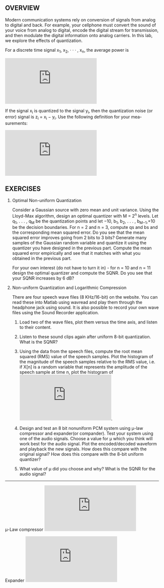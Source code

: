 ## OVERVIEW

Modern communication systems rely on conversion of signals from analog
to digital and back. For example, your cellphone must convert the sound of
your voice from analog to digital, encode the digital stream for transmission,
and then modulate the digital information onto analog carriers. In this lab,
we explore the effects of quantization.

For a discrete time signal x<sub>1</sub>, x<sub>2</sub>, · · · , x<sub>n</sub>, the average power is

![P_x](http://www.sciweavers.org/tex2img.php?eq=%20P_%7Bx%7D%3D%20%5Cfrac%7B1%7D%7Bn%7D%20%5Csum_%7Bi%3D1%7D%5En%20%7B%7B%5Cmid%20%20%20x_%7Bi%7D%20%5Cmid%7D%5E%7B2%7D%7D%20%20%20%20&bc=White&fc=Black&im=png&fs=12&ff=arev&edit=)

If the signal x<sub>i</sub> is quantized to the signal y<sub>i</sub>, then the quantization noise
(or error) signal is z<sub>i</sub> = x<sub>i</sub> − y<sub>i</sub>. Use the following definition for your mea-
surements:

![SQNR](http://www.sciweavers.org/tex2img.php?eq=SQNR%3D10%20log_%7B10%7D%20%5Cbig%28%20%5Cfrac%7BP_%7Bx%7D%7D%7BP_%7Bz%7D%7D%20%5Cbig%29%20%20&bc=White&fc=Black&im=png&fs=12&ff=arev&edit=)

## EXERCISES

1. Optimal Non-uniform Quantization
    
    Consider a Gaussian source with zero mean and unit variance. Using
the Lloyd-Max algorithm, design an optimal quantizer with M = 2<sup>n</sup>
levels. Let q<sub>1</sub>, . . . , q<sub>M</sub> be the quantization points and 
let −10, b<sub>1</sub>, b<sub>2</sub>, . . . , b<sub>M−1</sub>,+10
be the decision boundaries. For n = 2 and n = 3, compute qs and bs
and the corresponding mean squared error. Do you see that the mean
squared error improves going from 2 bits to 3 bits? Generate many
samples of the Gaussian random variable and quantize it using the
quantizer you have designed in the previous part. Compute the mean squared error 
empirically and see that it matches with what you obtained in the previous part.

    For your own interest (do not have to turn it in) - for n = 10 and
n = 11 design the optimal quantizer and compute the SQNR. Do you
see that your SQNR increases by 6 dB?

2. Non-uniform Quantization and Logarithmic Compression
    
    There are four speech wave files (8 KHz/16-bit) on the website. You
can read these into Matlab using wavread and play them through the
headphone jack using sound. It is also possible to record your own
wave files using the Sound Recorder application.
    
    1. Load two of the wave files, plot them versus the time axis, and
listen to their content.

    2. Listen to these sound clips again after uniform 8-bit quantization.
What is the SQNR?

    3. Using the data from the speech files, compute the root mean
squared (RMS) value of the speech samples. Plot the histogram
of the magnitude of the speech samples relative to the RMS value,
i.e. if X[n] is a random variable that represents the amplitude of
the speech sample at time n, plot the histogram of ![fig](http://www.sciweavers.org/tex2img.php?eq=%20%5Cfrac%7B%5Cmid%20X%5Bn%5D%20%5Cmid%7D%7BX_%7BRMS%7D%7D%20%20%20&bc=White&fc=Black&im=png&fs=12&ff=arev&edit=).

    4. Design and test an 8 bit nonuniform PCM system using μ-law
compressor and expander(or compander). Test your system using
one of the audio signals. Choose a value for μ which you think
will work best for the audio signal. Plot the encoded/decoded
waveform and playback the new signals. How does this compare
with the original signal? How does this compare with the 8-bit
uniform quantizer?

    5. What value of μ did you choose and why? What is the SQNR for
the audio signal?

___
μ-Law compressor ![comp](http://www.sciweavers.org/tex2img.php?eq=F%28x%29%3Dsgn%28x%29%20%5Cfrac%7Bln%281%2B%20%5Cmu%20%7Cx%7C%29%7D%7Bln%281%2B%20%5Cmu%29%7D%20%3B%20%20%201%20%5Cleq%20x%20%5Cleq%201&bc=White&fc=Black&im=png&fs=12&ff=arev&edit=)

Expander ![expa](http://www.sciweavers.org/tex2img.php?eq=%20F%5E%7B-1%7D%28y%29%3Dsgn%28y%29%281%2F%20%5Cmu%29%28%20%281%2B%20%5Cmu%29%5E%7B%7Cy%7C%7D1%29%20%20%3B%201%20%5Cleq%20y%20%5Cleq%201&bc=White&fc=Black&im=png&fs=12&ff=arev&edit=)

